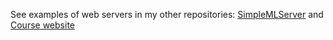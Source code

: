 See examples of web servers in my other repositories: [SimpleMLServer](https://github.com/Vemmy124/SimpleMLserver) and [Course website](https://github.com/Vemmy124/Course_website)
